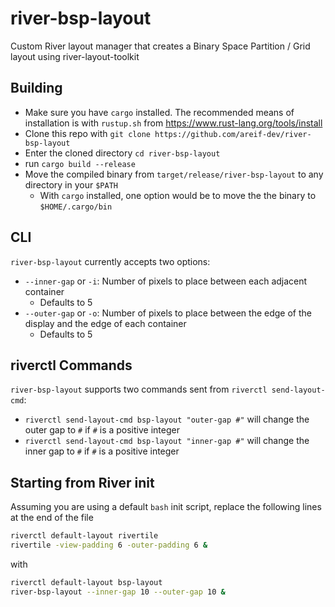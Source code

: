 # river-bsp-layout

Custom River layout manager that creates a Binary Space Partition / Grid layout using river-layout-toolkit

## Building

* Make sure you have `cargo` installed. The recommended means of installation is with `rustup.sh` from https://www.rust-lang.org/tools/install
* Clone this repo with `git clone https://github.com/areif-dev/river-bsp-layout`
* Enter the cloned directory `cd river-bsp-layout`
* run `cargo build --release`
* Move the compiled binary from `target/release/river-bsp-layout` to any directory in your `$PATH`
  * With `cargo` installed, one option would be to move the the binary to `$HOME/.cargo/bin`

## CLI

`river-bsp-layout` currently accepts two options:
* `--inner-gap` or `-i`: Number of pixels to place between each adjacent container
  * Defaults to 5
* `--outer-gap` or `-o`: Number of pixels to place between the edge of the display and the edge of each container
  * Defaults to 5
 
## riverctl Commands

`river-bsp-layout` supports two commands sent from `riverctl send-layout-cmd`:
* `riverctl send-layout-cmd bsp-layout "outer-gap #"` will change the outer gap to `#` if `#` is a positive integer
* `riverctl send-layout-cmd bsp-layout "inner-gap #"` will change the inner gap to `#` if `#` is a positive integer

## Starting from River init

Assuming you are using a default `bash` init script, replace the following lines at the end of the file

```bash
riverctl default-layout rivertile
rivertile -view-padding 6 -outer-padding 6 &
```

with 

```bash
riverctl default-layout bsp-layout
river-bsp-layout --inner-gap 10 --outer-gap 10 &
```
